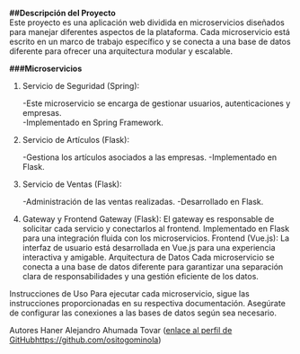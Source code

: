**##Descripción del Proyecto**  
Este proyecto es una aplicación web dividida en microservicios diseñados para manejar diferentes aspectos de la plataforma. Cada microservicio está escrito en un marco de trabajo específico y se conecta a una base de datos diferente para ofrecer una arquitectura modular y escalable.

**###Microservicios**  
1. Servicio de Seguridad (Spring):  

    -Este microservicio se encarga de gestionar usuarios, autenticaciones y empresas.  
    -Implementado en Spring Framework.  
   
2. Servicio de Artículos (Flask):

    -Gestiona los artículos asociados a las empresas.
    -Implementado en Flask.
   
3. Servicio de Ventas (Flask):

    -Administración de las ventas realizadas.
    -Desarrollado en Flask.

4. Gateway y Frontend
Gateway (Flask):
El gateway es responsable de solicitar cada servicio y conectarlos al frontend.
Implementado en Flask para una integración fluida con los microservicios.
Frontend (Vue.js):
La interfaz de usuario está desarrollada en Vue.js para una experiencia interactiva y amigable.
Arquitectura de Datos
Cada microservicio se conecta a una base de datos diferente para garantizar una separación clara de responsabilidades y una gestión eficiente de los datos.

Instrucciones de Uso
Para ejecutar cada microservicio, sigue las instrucciones proporcionadas en su respectiva documentación. Asegúrate de configurar las conexiones a las bases de datos según sea necesario.

Autores
Haner Alejandro Ahumada Tovar ([enlace al perfil de GitHub](https://github.com/ositogominola)https://github.com/ositogominola)
